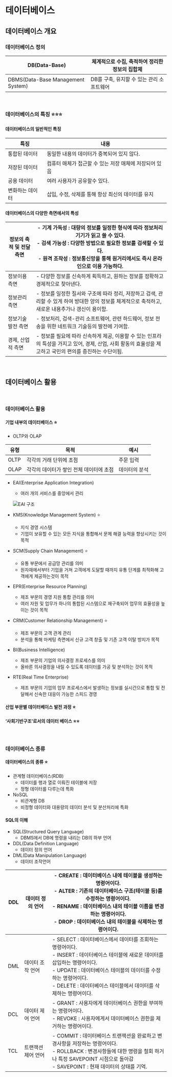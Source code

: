 # 데이터베이스

## 데이터베이스 개요

### 데이터베이스 정의

| DB(Data-Base) | 체계적으로 수집, 축적하여 정리한 정보의 집합체 |
| --- | --- |
| DBMS(Data-Base Management System) | DB를 구축, 유지할 수 있는 관리 소프트웨어 |

<br/>

### 데이터베이스의 특징 ⭐️⭐️⭐️

#### 데이터베이스의 일반적인 특징

| 특징 | 내용 |
| --- | --- |
| 통합된 데이터 | 동일한 내용의 데이터가 중복되어 있지 않다. |
| 저장된 데이터 | 컴퓨터 매체가 접근할 수 있는 저장 매체에 저장되어 있음 |
| 공용 데이터 | 여러 사용자가 공유할수 있다. |
| 변화하는 데이터 | 삽입, 수정, 삭제를 통해 항상 최신의 데이터를 유지 |

#### 데이터베이스의 다양한 측면에서의 특성

| 정보의 축적 및 전달 측면 | - 기계 가독성 : 대량의 정보를  일정한 형식에 따라 정보처리기기가 읽고 쓸 수 있다.<br/>- 검색 가능성 : 다양한 방법으로 필요한 정보를 검색할 수 있다.<br/>- 원격 조작성 : 정보통신망을 통해 원거리에서도 즉시 온라인으로 이용 가능하다. |
| --- | --- |
| 정보이용 측면 | - 다양한 정보를 신속하게 획득하고, 원하는 정보를 정확하고 경제적으로 찾아낸다. |
| 정보관리 측면 | - 정보를 일정한 질서와 구조에 따라 정리, 저장하고 검색, 관리할 수 있게 하여 방대한 양의 정보를 체계적으로 축적하고, 새로운 내용추가나 갱신이 용이함. |
| 정보기술발전 측면 | - 정보처리, 검색-관리 소프트웨어, 관련 하드웨어, 정보 전송을 위한 네트워크 기술등의 발전에 기여함. |
| 경제, 산업적 측면 | - 정보를 필요에 따라 신속하게 제공, 이용할 수 있는 인프라의 특성을 가지고 있어, 경제, 산업, 사회 활동의 효율성을 제고하고 국민의 편의를 증진하는 수단이됨. |

<br/>

## 데이터베이스 활용

<br/>

### 데이터베이스 활용

#### 기업 내부의 데이터베이스 ⭐️

- OLTP와 OLAP

| 유형 | 목적 | 예시 |
| --- | --- | --- |
| OLTP | 각각의 거래 단위에 초점 | 주문 입력 |
| OLAP | 각각의 데이터가 쌓인 전체 데이터에 초점 | 데이터의 분석 |

- EAI(Enterprise Application Integration)
    - 여러 개의 서비스를 중앙에서 관리
    
    ![EAI 구조](https://github.com/DainoJung/docusaurus_blog/assets/117745618/1929d22e-7e98-4dcf-a4eb-4df295babeea)
    
- KMS(Knowledge Management System) ⭐️
    - 지식 경영 시스템
    - 기업이 보유할 수 있는 모든 지식을 통합해서 문제 해결 능력을 향상시키는 것이 목적

- SCM(Supply Chain Management) ⭐️
    - 유통 부문에서 공급망 관리를 의미
    - 원자재에서부터 기업을 거쳐 고객에게 도달할 때까지 유통 단계를 최적화해 고객에게 제공하는것이 목적

- EPR(Enterprise Resource Planning)
    - 제조 부문의 경영 지원 통합 관리를 의미
    - 여러 자원 및 업무가 하나의 통합된 시스템으로 재구축되어 업무의 효율성을 높이는 것이 목적

- CRM(Customer Relationship Management) ⭐️
    - 제조 부문의 고객 관계 관리
    - 분석을 통해 마케팅 측면에서 신규 고객 창출 및 기존 고객 이탈 방지가 목적

- BI(Business Intelligence)
    - 제조 부문의 기업의 의사결정 프로세스를 의미
    - 올바른 의사결정을 내릴 수 있도록 데이터를 가공 및 분석하는 것이 목적

- RTE(Real Time Enterprise)
    - 제조 부문의 기업의 업무 프로세스에서 발생하는 정보를 실시간으로 통합 및 전달해서 신속한 대응이 가능한 스피드 경영

#### 산업 부문별 데이터베이스 발전 과정 ⭐️

#### ‘사회기반구조’로서의 데이터 베이스 ⭐️⭐️

<br/>

### 데이터베이스 종류

#### 데이터베이스의 종류 ⭐️

- 관계형 데이터베이스(RDB)
    - 데이터를 행과 열로 이뤄진 테이블에 저장
    - 정형 데이터를 다루는데 특화
- NoSQL
    - 비관계형 DB
    - 비정형 데이터와 대용량의 데이터 분석 및 분산처리에 특화

#### SQL의 이해

- SQL(Structured Query Language)
    - DBMS에서 DB에 명령을 내리는 DB의 하부 언어
- DDL(Data Definition Language)
    - 데이터 정의 언어
- DML(Data Manipulation Language)
    - 데이터 조작언어

| DDL | 데이터 정의 언어 | - CREATE : 데이터베이스 내에 테이블을 생성하는 명령어이다.<br/>- ALTER : 기존의 데이터베이스 구조(테이블 등)를 수정하는 명령어이다.<br/>- RENAME : 데이터베이스 내의 테이블 이름을 변경하는 명령어이다.<br/>- DROP : 데이터베이스 내의 테이블을 삭제하는 명령어이다. |
| --- | --- | --- |
| DML | 데이터 조작 언어 | - SELECT : 데이터베이스에서 데이터를 조회하는 명령어이다.<br/>- INSERT : 데이터베이스 테이블에 새로운 데이터를 삽입하는 명령어이다.<br/>- UPDATE : 데이터베이스 테이블의 데이터를 수정하는 명령어이다.<br/>- DELETE : 데이터베이스 테이블에서 데이터를 삭제하는 명령어이다. |
| DCL | 데이터 제어 언어 | - GRANT : 사용자에게 데이터베이스 권한을 부여하는 명령어이다.<br/>- REVOKE : 사용자에게서 데이터베이스 권한을 제거하는 명령어이다. |
| TCL | 트랜잭션 제어 언어 | - COMMIT : 데이터베이스 트랜잭션을 완료하고 변경사항을 저장하는 명령어이다.<br/>- ROLLBACK : 변경사항들에 대한 명령을 철회 하거나 특정 SAVEPOINT 시점으로 돌아감<br/>- SAVEPOINT : 현재 데이터의 상태를 기억. |